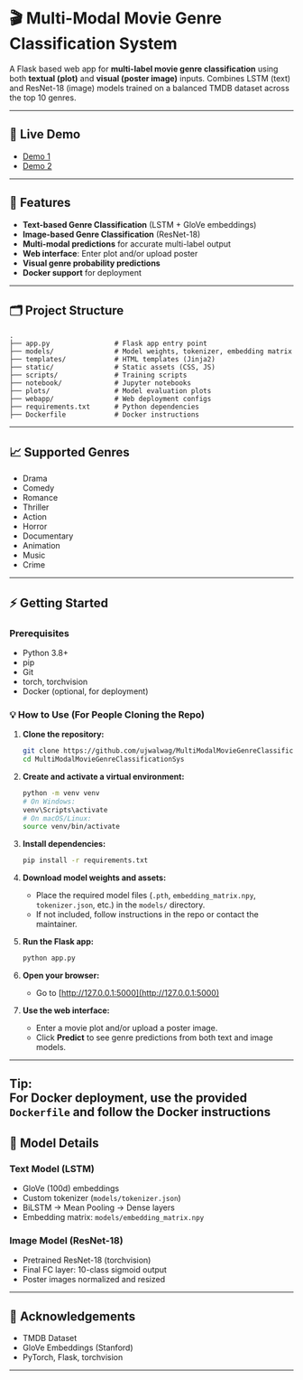 # 🎬 Multi-Modal Movie Genre Classification System

A Flask based web app for **multi-label movie genre classification** using both **textual (plot)** and **visual (poster image)** inputs. Combines LSTM (text) and ResNet-18 (image) models trained on a balanced TMDB dataset across the top 10 genres.

---

## 🚀 Live Demo

- [Demo 1](https://myapp-284861369113.us-central1.run.app/)
- [Demo 2](https://movie-genre-classification-sys.onrender.com)

---

## 🧠 Features

- **Text-based Genre Classification** (LSTM + GloVe embeddings)
- **Image-based Genre Classification** (ResNet-18)
- **Multi-modal predictions** for accurate multi-label output
- **Web interface**: Enter plot and/or upload poster
- **Visual genre probability predictions**
- **Docker support** for deployment

---

## 🗂️ Project Structure

```
.
├── app.py                # Flask app entry point
├── models/               # Model weights, tokenizer, embedding matrix
├── templates/            # HTML templates (Jinja2)
├── static/               # Static assets (CSS, JS)
├── scripts/              # Training scripts
├── notebook/             # Jupyter notebooks
├── plots/                # Model evaluation plots
├── webapp/               # Web deployment configs
├── requirements.txt      # Python dependencies
├── Dockerfile            # Docker instructions
```

---

## 📈 Supported Genres

- Drama
- Comedy
- Romance
- Thriller
- Action
- Horror
- Documentary
- Animation
- Music
- Crime

---

## ⚡ Getting Started

### Prerequisites

- Python 3.8+
- pip
- Git
- torch, torchvision
- Docker (optional, for deployment)

### 💡 How to Use (For People Cloning the Repo)

1. **Clone the repository:**
   ```bash
   git clone https://github.com/ujwalwag/MultiModalMovieGenreClassificationSys.git
   cd MultiModalMovieGenreClassificationSys
   ```

2. **Create and activate a virtual environment:**
   ```bash
   python -m venv venv
   # On Windows:
   venv\Scripts\activate
   # On macOS/Linux:
   source venv/bin/activate
   ```

3. **Install dependencies:**
   ```bash
   pip install -r requirements.txt
   ```

4. **Download model weights and assets:**
   - Place the required model files (`.pth`, `embedding_matrix.npy`, `tokenizer.json`, etc.) in the `models/` directory.
   - If not included, follow instructions in the repo or contact the maintainer.

5. **Run the Flask app:**
   ```bash
   python app.py
   ```

6. **Open your browser:**
   - Go to [http://127.0.0.1:5000](http://127.0.0.1:5000)

7. **Use the web interface:**
   - Enter a movie plot and/or upload a poster image.
   - Click **Predict** to see genre predictions from both text and image models.

---

**Tip:**  
For Docker deployment, use the provided `Dockerfile` and follow the Docker instructions
---

## 🧠 Model Details

### Text Model (LSTM)

- GloVe (100d) embeddings
- Custom tokenizer (`models/tokenizer.json`)
- BiLSTM → Mean Pooling → Dense layers
- Embedding matrix: `models/embedding_matrix.npy`

### Image Model (ResNet-18)

- Pretrained ResNet-18 (torchvision)
- Final FC layer: 10-class sigmoid output
- Poster images normalized and resized

---

## 🤝 Acknowledgements

- TMDB Dataset
- GloVe Embeddings (Stanford)
- PyTorch, Flask, torchvision

---
